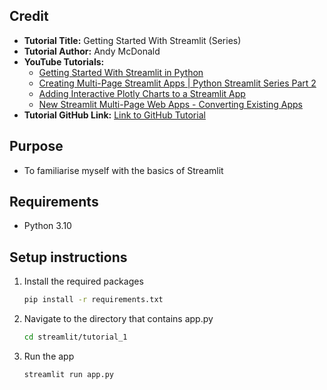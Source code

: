 ## Credit
- **Tutorial Title:** Getting Started With Streamlit (Series)
- **Tutorial Author:** Andy McDonald
- **YouTube Tutorials:** 
  - [Getting Started With Streamlit in Python](https://www.youtube.com/watch?v=sogNluduBQQ&t)
  - [Creating Multi-Page Streamlit Apps | Python Streamlit Series Part 2](https://www.youtube.com/watch?v=Loxhpjho5h4)
  - [Adding Interactive Plotly Charts to a Streamlit App](https://www.youtube.com/watch?v=3f-j-PZ5N8A)
  - [New Streamlit Multi-Page Web Apps - Converting Existing Apps](https://www.youtube.com/watch?v=oqo8-1c4H-k)
- **Tutorial GitHub Link:** [Link to GitHub Tutorial](https://github.com/andymcdgeo/streamlit_tutorial_series)

## Purpose
- To familiarise myself with the basics of Streamlit

## Requirements
- Python 3.10

## Setup instructions
1. Install the required packages
    ```bash
    pip install -r requirements.txt
    ```
2. Navigate to the directory that contains app.py
    ```bash
    cd streamlit/tutorial_1
    ```
3. Run the app
    ```bash
    streamlit run app.py
    ```
